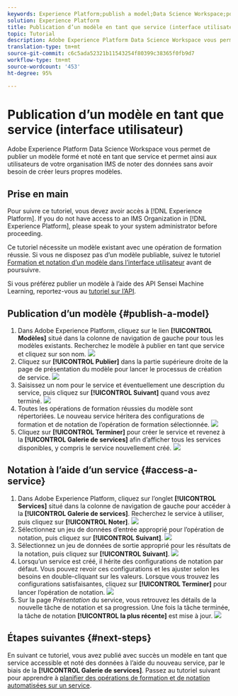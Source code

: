 ```yaml
---
keywords: Experience Platform;publish a model;Data Science Workspace;popular topics;score a service
solution: Experience Platform
title: Publication d’un modèle en tant que service (interface utilisateur)
topic: Tutorial
description: Adobe Experience Platform Data Science Workspace vous permet de publier un modèle formé et noté en tant que service et permet ainsi aux utilisateurs de votre organisation IMS de noter des données sans avoir besoin de créer leurs propres modèles.
translation-type: tm+mt
source-git-commit: c6c5ada52321b11543254f80399c38365f0fb9d7
workflow-type: tm+mt
source-wordcount: '453'
ht-degree: 95%

---
```



# Publication d’un modèle en tant que service (interface utilisateur)

Adobe Experience Platform Data Science Workspace vous permet de publier un modèle formé et noté en tant que service et permet ainsi aux utilisateurs de votre organisation IMS de noter des données sans avoir besoin de créer leurs propres modèles.

## Prise en main

Pour suivre ce tutoriel, vous devez avoir accès à [!DNL Experience Platform]. If you do not have access to an IMS Organization in [!DNL Experience Platform], please speak to your system administrator before proceeding.

Ce tutoriel nécessite un modèle existant avec une opération de formation réussie. Si vous ne disposez pas d’un modèle publiable, suivez le tutoriel [Formation et notation d’un modèle dans l’interface utilisateur](./train-evaluate-model-ui.md) avant de poursuivre.

Si vous préférez publier un modèle à l’aide des API Sensei Machine Learning, reportez-vous au [tutoriel sur l’API](./publish-model-service-api.md).

## Publication d’un modèle {#publish-a-model}

1. Dans Adobe Experience Platform, cliquez sur le lien **[!UICONTROL Modèles]** situé dans la colonne de navigation de gauche pour tous les modèles existants. Recherchez le modèle à publier en tant que service et cliquez sur son nom.
   ![](../images/models-recipes/publish-model/1_browse_model.png)
2. Cliquez sur **[!UICONTROL Publier]** dans la partie supérieure droite de la page de présentation du modèle pour lancer le processus de création de service.
   ![](../images/models-recipes/publish-model/2_view_training_runs.png)
3. Saisissez un nom pour le service et éventuellement une description du service, puis cliquez sur **[!UICONTROL Suivant]** quand vous avez terminé.
   ![](../images/models-recipes/publish-model/3_configure_service.png)
4. Toutes les opérations de formation réussies du modèle sont répertoriées. Le nouveau service héritera des configurations de formation et de notation de l’opération de formation sélectionnée.
   ![](../images/models-recipes/publish-model/4_select_training_run.png)
5. Cliquez sur **[!UICONTROL Terminer]** pour créer le service et revenez à la **[!UICONTROL Galerie de services]** afin d’afficher tous les services disponibles, y compris le service nouvellement créé.
   ![](../images/models-recipes/publish-model/service_gallery.png)

## Notation à l’aide d’un service {#access-a-service}

1. Dans Adobe Experience Platform, cliquez sur l’onglet **[!UICONTROL Services]** situé dans la colonne de navigation de gauche pour accéder à la **[!UICONTROL Galerie de services]**. Recherchez le service à utiliser, puis cliquez sur **[!UICONTROL Noter]**.
   ![](../images/models-recipes/publish-model/click_to_score.png)
2. Sélectionnez un jeu de données d’entrée approprié pour l’opération de notation, puis cliquez sur **[!UICONTROL Suivant]**.
   ![](../images/models-recipes/publish-model/6_scoring_input.png)
3. Sélectionnez un jeu de données de sortie approprié pour les résultats de la notation, puis cliquez sur **[!UICONTROL Suivant]**.
   ![](../images/models-recipes/publish-model/7_scoring_output.png)
4. Lorsqu’un service est créé, il hérite des configurations de notation par défaut. Vous pouvez revoir ces configurations et les ajuster selon les besoins en double-cliquant sur les valeurs. Lorsque vous trouvez les configurations satisfaisantes, cliquez sur **[!UICONTROL Terminer]** pour lancer l’opération de notation.
   ![](../images/models-recipes/publish-model/8_scoring_configure.png)
5. Sur la page *Présentation* du service, vous retrouvez les détails de la nouvelle tâche de notation et sa progression. Une fois la tâche terminée, la tâche de notation **[!UICONTROL la plus récente]** est mise à jour.
   ![](../images/models-recipes/publish-model/score_pending.png)

## Étapes suivantes {#next-steps}

En suivant ce tutoriel, vous avez publié avec succès un modèle en tant que service accessible et noté des données à l’aide du nouveau service, par le biais de la **[!UICONTROL Galerie de services]**. Passez au tutoriel suivant pour apprendre à [planifier des opérations de formation et de notation automatisées sur un service](./schedule-models-ui.md).

